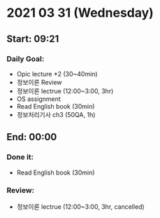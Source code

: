# 2021 03 31 (Wednesday)
Start: 09:21
-- 
### Daily Goal:
- Opic lecture *2 (30~40min)
- 정보이론 Review
- 정보이론 lectrue (12:00~3:00, 3hr)
- OS assignment 
- Read English book (30min)
- 정보처리기사 ch3 (50QA, 1h)

End: 00:00
--
### Done it:
- Read English book (30min)
### Review:
- 정보이론 lectrue (12:00~3:00, 3hr, cancelled)
